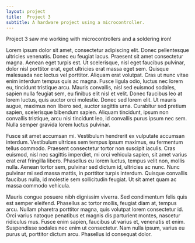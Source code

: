 ```yaml
---
layout: project
title:  Project 3
subtitle: A hardware project using a microcontroller.
---
```

Project 3 saw me working with microcontrollers and a soldering iron!

Lorem ipsum dolor sit amet, consectetur adipiscing elit. Donec pellentesque ultricies venenatis. Donec eu feugiat lacus. Praesent sit amet consectetur magna. Aenean eget turpis est. Ut scelerisque, nisl eget faucibus pulvinar, dolor nisl porttitor erat, eget ultricies erat massa eget sem. Quisque malesuada nec lectus vel porttitor. Aliquam erat volutpat. Cras ut nunc vitae enim interdum tempus quis ac magna. Fusce ligula odio, luctus nec lorem eu, tincidunt tristique arcu. Mauris convallis, nisl sed euismod sodales, sapien nulla feugiat sem, eu finibus elit nisl et velit. Donec faucibus leo at lorem luctus, quis auctor orci molestie. Donec sed lorem elit. Ut mauris augue, maximus non libero sed, auctor sagittis urna. Curabitur sed pretium sapien, scelerisque bibendum sapien. Aliquam tincidunt, ipsum non convallis tristique, arcu nisi tincidunt leo, id convallis purus ipsum nec sem. Nulla semper gravida lorem luctus pulvinar.

Fusce sit amet accumsan mi. Vestibulum hendrerit ex vulputate accumsan interdum. Vestibulum ultrices sem tempus ipsum maximus, eu fermentum tellus commodo. Praesent consectetur tortor non suscipit iaculis. Cras euismod, nisl nec sagittis imperdiet, mi orci vehicula sapien, sit amet varius erat erat fringilla libero. Phasellus eu lorem luctus, tempus velit non, mollis nulla. Aenean tortor sem, pulvinar sed dictum id, ultricies ac nunc. Nunc pulvinar mi sed massa mattis, in porttitor turpis interdum. Quisque convallis faucibus nulla, id molestie sem sollicitudin feugiat. Ut sit amet quam ac massa commodo vehicula.

Mauris congue posuere nibh dignissim viverra. Sed condimentum felis quis est semper eleifend. Phasellus ac tortor mollis, feugiat diam at, tempus arcu. Nullam pharetra porttitor magna, quis volutpat lorem consectetur id. Orci varius natoque penatibus et magnis dis parturient montes, nascetur ridiculus mus. Fusce enim sapien, faucibus ut varius et, venenatis et enim. Suspendisse sodales nec enim ut consectetur. Nam nulla ipsum, varius eu purus ut, porttitor dictum arcu. Phasellus id consequat dolor.